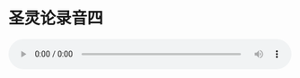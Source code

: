 # 圣灵论录音四

<audio style="width: 100%;" preload="false" controls controlslist="nodownload"><source src="http://file.simai.life/audio/mp3/old/27415.mp3" type="audio/mpeg">Your browser does not support the audio element.</audio>


